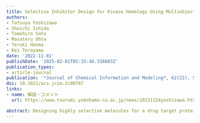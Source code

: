 ```yaml
---
title: Selective Inhibitor Design for Kinase Homologs Using Multiobjective Monte Carlo Tree Search
authors:
- Tatsuya Yoshizawa
- Shoichi Ishida
- Tomohiro Sato
- Masateru Ohta
- Teruki Honma
- Kei Terayama
date: '2022-11-01'
publishDate: '2025-02-01T05:35:48.338683Z'
publication_types:
- article-journal
publication: '*Journal of Chemical Information and Modeling*, 62(22), 5351–5360'
doi: 10.1021/acs.jcim.2c00787
links:
- name: 解説・コメント
  url: https://www.tsurumi.yokohama-cu.ac.jp/news/20221124yoshizawa.html

abstract: Designing highly selective molecules for a drug target protein is a challenging task in drug discovery. This task can be regarded as a multiobjective problem that simultaneously satisfies criteria for various objectives, such as selectivity for a target protein, pharmacokinetic endpoints, and drug-like indices. Recent breakthroughs in artificial intelligence have accelerated the development of molecular structure generation methods, and various researchers have applied them to computational drug designs and successfully proposed promising drug candidates. However, designing efficient selective inhibitors with releasing activities against various homologs of a target protein remains a difficult issue. In this study, we developed a de novo structure generator based on reinforcement learning that is capable of simultaneously optimizing multiobjective problems. Our structure generator successfully proposed selective inhibitors for tyrosine kinases while optimizing 18 objectives consisting of inhibitory activities against 9 tyrosine kinases, 3 pharmacokinetics endpoints, and 6 other important properties. These results show that our structure generator and optimization strategy for selective inhibitors will contribute to the further development of practical structure generators for drug designs.
---
```

